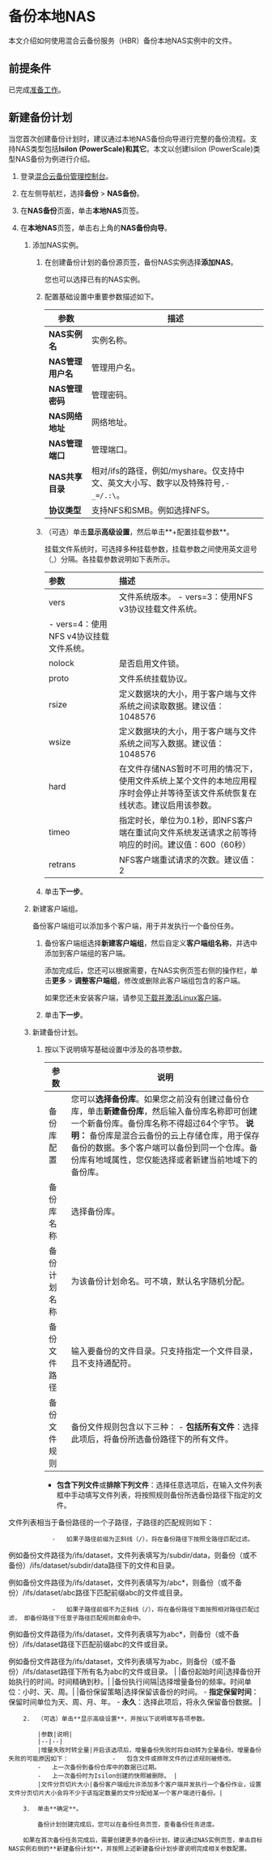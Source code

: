 # 备份本地NAS

本文介绍如何使用混合云备份服务（HBR）备份本地NAS实例中的文件。

## 前提条件

已完成[准备工作](/cn.zh-CN/NAS备份教程/本地NAS备份/准备工作.md)。

## 新建备份计划

当您首次创建备份计划时，建议通过本地NAS备份向导进行完整的备份流程。支持NAS类型包括**Isilon \(PowerScale\)**和**其它**。本文以创建Isilon \(PowerScale\)类型NAS备份为例进行介绍。

1.  登录[混合云备份管理控制台](https://hbr.console.aliyun.com)。

2.  在左侧导航栏，选择**备份** \> **NAS备份**。

3.  在**NAS备份**页面，单击**本地NAS**页签。

4.  在**本地NAS**页签，单击右上角的**NAS备份向导**。

    1.  添加NAS实例。

        1.  在创建备份计划的备份源页签，备份NAS实例选择**添加NAS**。

            您也可以选择已有的NAS实例。

        2.  配置基础设置中重要参数描述如下。

            |参数|描述|
            |--|--|
            |**NAS实例名**|实例名称。|
            |**NAS管理用户名**|管理用户名。|
            |**NAS管理密码**|管理密码。|
            |**NAS网络地址**|网络地址。|
            |**NAS管理端口**|管理端口。|
            |**NAS共享目录**|相对/ifs的路径，例如/myshare。仅支持中文、英文大小写、数字以及特殊符号`,-_=/.:\`。 |
            |**协议类型**|支持NFS和SMB。例如选择NFS。|

        3.  （可选）单击**显示高级设置**，然后单击**+配置挂载参数**。

            挂载文件系统时，可选择多种挂载参数，挂载参数之间使用英文逗号（,）分隔。各挂载参数说明如下表所示。

            |参数|描述|
            |:-|:-|
            |vers|文件系统版本。             -   vers=3：使用NFS v3协议挂载文件系统。
            -   vers=4：使用NFS v4协议挂载文件系统。 |
            |nolock|是否启用文件锁。|
            |proto|文件系统挂载协议。|
            |rsize|定义数据块的大小，用于客户端与文件系统之间读取数据。建议值：1048576 |
            |wsize|定义数据块的大小，用于客户端与文件系统之间写入数据。建议值：1048576 |
            |hard|在文件存储NAS暂时不可用的情况下，使用文件系统上某个文件的本地应用程序时会停止并等待至该文件系统恢复在线状态。建议启用该参数。|
            |timeo|指定时长，单位为0.1秒，即NFS客户端在重试向文件系统发送请求之前等待响应的时间。建议值：600（60秒） |
            |retrans|NFS客户端重试请求的次数。建议值：2 |

        4.  单击**下一步**。
    2.  新建客户端组。

        备份客户端组可以添加多个客户端，用于并发执行一个备份任务。

        1.  备份客户端组选择**新建客户端组**，然后自定义**客户端组名称**，并选中添加到客户端组的客户端。

            添加完成后，您还可以根据需要，在NAS实例页签右侧的操作栏，单击**更多** \> **调整客户端组**，修改或删除此客户端组包含的客户端。

            如果您还未安装客户端，请参见[下载并激活Linux客户端](/cn.zh-CN/NAS备份教程/本地NAS备份/准备工作.mdsection_73j_f0l_dct)。

        2.  单击**下一步**。
    3.  新建备份计划。

        1.  按以下说明填写基础设置中涉及的各项参数。

            |参数|说明|
            |--|--|
            |备份库配置|您可以**选择备份库**。如果您之前没有创建过备份仓库，单击**新建备份库**，然后输入备份库名称即可创建一个新备份库。备份库名称不得超过64个字节。 **说明：** 备份库是混合云备份的云上存储仓库，用于保存备份的数据。多个客户端可以备份到同一个仓库。备份库有地域属性，您仅能选择或者新建当前地域下的备份库。 |
            |备份库名称|选择备份库。|
            |备份计划名称|为该备份计划命名。可不填，默认名字随机分配。|
            |备份文件路径|输入要备份的文件目录。只支持指定一个文件目录，且不支持通配符。|
            |备份文件规则|备份文件规则包含以下三种：            -   **包括所有文件**：选择此项后，将备份所选备份路径下的所有文件。
            -   **包含下列文件**或**排除下列文件**：选择任意选项后，在输入文件列表框中手动填写文件列表，将按照规则备份所选备份路径下指定的文件。

文件列表相当于备份路径的一个子路径，子路径的匹配规则如下：

                -   如果子路径前缀为正斜线（/），将在备份路径下按照全路径匹配过滤。

例如备份文件路径为/ifs/dataset，文件列表填写为/subdir/data，则备份（或不备份）/ifs/dataset/subdir/data路径下的文件和目录。

例如备份文件路径为/ifs/dataset，文件列表填写为/abc\*，则备份（或不备份）/ifs/dataset/abc路径下匹配前缀abc的文件或目录。

                -   如果子路径前缀不为正斜线（/），将在备份路径下面按照相对路径匹配过滤， 即备份路径下任意子路径匹配规则都会命中。

例如备份文件路径为/ifs/dataset，文件列表填写为abc\*，则备份（或不备份）/ifs/dataset路径下匹配前缀abc的文件或目录。

例如备份文件路径为/ifs/dataset，文件列表填写为abc，则备份（或不备份）/ifs/dataset路径下所有名为abc的文件或目录。 |
            |备份起始时间|选择备份开始执行的时间。时间精确到秒。|
            |备份执行间隔|选择增量备份的频率。时间单位：小时、天、周。|
            |备份保留策略|选择保留该备份的时间。            -   **指定保留时间**：保留时间单位为天、周、月、年。
            -   **永久**：选择此项后，将永久保留备份数据。 |

        2.  （可选）单击**显示高级设置**，并按以下说明填写各项参数。

            |参数|说明|
            |--|--|
            |增量失败时转全量|开启该选项后，增量备份失败时将自动转为全量备份。增量备份失败的可能原因如下：            -   包含文件或排除文件的过滤规则被修改。
            -   上一次备份到备份仓库中的数据已过期。
            -   上一次备份时为Isilon创建的快照被删除。 |
            |文件分页切片大小|备份客户端组允许添加多个客户端并发执行一个备份作业，设置文件分页切片大小会将不少于该指定数量的文件分配给某一个客户端进行备份。|

        3.  单击**确定**。

            备份计划创建完成后，您可以在备份任务页签，查看备份任务进度。

        如果在首次备份任务完成后，需要创建更多的备份计划，建议通过NAS实例页签，单击目标NAS实例右侧的**新建备份计划**，并按照上述新建备份计划步骤说明完成相关参数配置。


